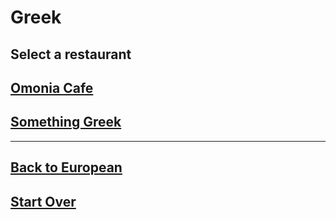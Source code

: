 # Greek

## Select a restaurant


## [Omonia Cafe](https://omoniacafe.com/profile/)
## [Something Greek](https://www.somethingreekonline.com/menu.html)
---
## [Back to European](european.md)
## [Start Over](../home.md)
